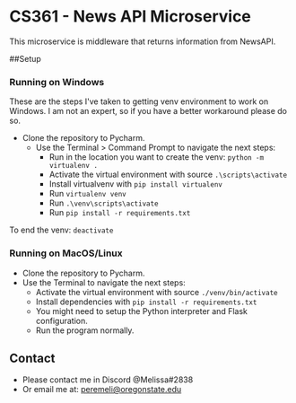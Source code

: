 # CS361 - News API Microservice

This microservice is middleware that returns information from NewsAPI.







##Setup
### Running on Windows
These are the steps I've taken to getting venv environment to work on Windows.
I am not an expert, so if you have a better workaround please do so.
- Clone the repository to Pycharm.
  - Use the Terminal > Command Prompt to navigate the next steps:
    - Run in the location you want to create the venv: `python -m virtualenv .`
    - Activate the virtual environment with source `.\scripts\activate`
    - Install virtualvenv with `pip install virtualenv`
    - Run `virtualenv venv`
    - Run `.\venv\scripts\activate`
    - Run `pip install -r requirements.txt`

To end the venv: `deactivate`


### Running on MacOS/Linux
- Clone the repository to Pycharm.
- Use the Terminal to navigate the next steps:
  - Activate the virtual environment with source `./venv/bin/activate`
  - Install dependencies with `pip install -r requirements.txt`
  - You might need to setup the Python interpreter and Flask configuration.
  - Run the program normally.

## Contact
- Please contact me in Discord @Melissa#2838
- Or email me at: peremeli@oregonstate.edu
